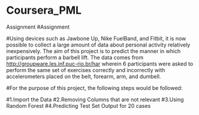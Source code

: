# Coursera_PML
Assignment
#Assignment 

#Using devices such as Jawbone Up, Nike FuelBand, and Fitbit, it is now possible to collect a large amount of data about personal activity relatively inexpensively. The aim of this project is to predict the manner in which participants perform a barbell lift. The data comes from http://groupware.les.inf.puc-rio.br/har wherein 6 participants were asked to perform the same set of exercises correctly and incorrectly with accelerometers placed on the belt, forearm, arm, and dumbell.

#For the purpose of this project, the following steps would be followed:

#1.Import the Data 
#2.Removing Columns that are not relevant
#3.Using Random Forest 
#4.Predicting Test Set Output for 20 cases 
